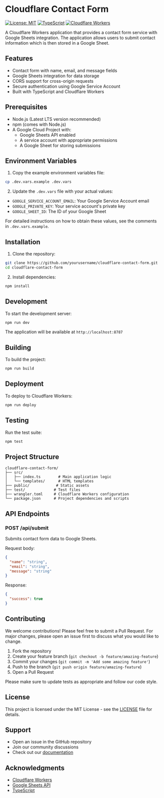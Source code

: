 # Cloudflare Contact Form

[![License: MIT](https://img.shields.io/badge/License-MIT-yellow.svg)](https://opensource.org/licenses/MIT)
[![TypeScript](https://img.shields.io/badge/TypeScript-5.3-blue.svg)](https://www.typescriptlang.org/)
[![Cloudflare Workers](https://img.shields.io/badge/Cloudflare-Workers-orange.svg)](https://workers.cloudflare.com/)

A Cloudflare Workers application that provides a contact form service with Google Sheets integration. The application allows users to submit contact information which is then stored in a Google Sheet.

## Features

- Contact form with name, email, and message fields
- Google Sheets integration for data storage
- CORS support for cross-origin requests
- Secure authentication using Google Service Account
- Built with TypeScript and Cloudflare Workers

## Prerequisites

- Node.js (Latest LTS version recommended)
- npm (comes with Node.js)
- A Google Cloud Project with:
  - Google Sheets API enabled
  - A service account with appropriate permissions
  - A Google Sheet for storing submissions

## Environment Variables

1. Copy the example environment variables file:
```bash
cp .dev.vars.example .dev.vars
```

2. Update the `.dev.vars` file with your actual values:
- `GOOGLE_SERVICE_ACCOUNT_EMAIL`: Your Google Service Account email
- `GOOGLE_PRIVATE_KEY`: Your service account's private key
- `GOOGLE_SHEET_ID`: The ID of your Google Sheet

For detailed instructions on how to obtain these values, see the comments in `.dev.vars.example`.

## Installation

1. Clone the repository:
```bash
git clone https://github.com/yourusername/cloudflare-contact-form.git
cd cloudflare-contact-form
```

2. Install dependencies:
```bash
npm install
```

## Development

To start the development server:

```bash
npm run dev
```

The application will be available at `http://localhost:8787`

## Building

To build the project:

```bash
npm run build
```

## Deployment

To deploy to Cloudflare Workers:

```bash
npm run deploy
```

## Testing

Run the test suite:

```bash
npm test
```

## Project Structure

```
cloudflare-contact-form/
├── src/
│   ├── index.ts        # Main application logic
│   └── templates/      # HTML templates
├── public/            # Static assets
├── test/             # Test files
├── wrangler.toml     # Cloudflare Workers configuration
└── package.json      # Project dependencies and scripts
```

## API Endpoints

### POST /api/submit

Submits contact form data to Google Sheets.

Request body:
```json
{
  "name": "string",
  "email": "string",
  "message": "string"
}
```

Response:
```json
{
  "success": true
}
```

## Contributing

We welcome contributions! Please feel free to submit a Pull Request. For major changes, please open an issue first to discuss what you would like to change.

1. Fork the repository
2. Create your feature branch (`git checkout -b feature/amazing-feature`)
3. Commit your changes (`git commit -m 'Add some amazing feature'`)
4. Push to the branch (`git push origin feature/amazing-feature`)
5. Open a Pull Request

Please make sure to update tests as appropriate and follow our code style.

## License

This project is licensed under the MIT License - see the [LICENSE](LICENSE) file for details.

## Support

- Open an issue in the GitHub repository
- Join our community discussions
- Check out our [documentation](docs/)

## Acknowledgments

- [Cloudflare Workers](https://workers.cloudflare.com/)
- [Google Sheets API](https://developers.google.com/sheets/api)
- [TypeScript](https://www.typescriptlang.org/) 